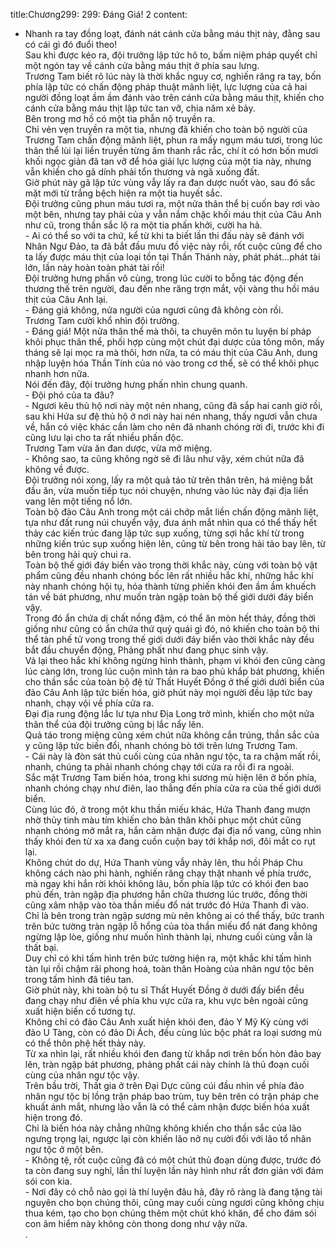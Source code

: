 title:Chương299: 299: Đáng Giá! 2
content:
- Nhanh ra tay đồng loạt, đánh nát cánh cửa bằng máu thịt này, đằng sau có cái gì đó đuổi theo!<br>Sau khi được kéo ra, đội trưởng lập tức hô to, bấm niệm pháp quyết chỉ một ngón tay về cánh cửa bằng máu thịt ở phía sau lưng.<br>Trương Tam biết rõ lúc này là thời khắc nguy cơ, nghiến răng ra tay, bốn phía lập tức có chấn động pháp thuật mãnh liệt, lực lượng của cả hai người đồng loạt ầm ầm đánh vào trên cánh cửa bằng máu thịt, khiến cho cánh cửa bằng máu thịt lập tức tan vỡ, chia năm xẻ bảy.<br>Bên trong mơ hồ có một tia phẫn nộ truyền ra.<br>Chỉ vẻn vẹn truyền ra một tia, nhưng đã khiến cho toàn bộ người của Trương Tam chấn động mãnh liệt, phun ra mấy ngụm máu tươi, trong lúc thân thể lùi lại liền truyền từng âm thanh rắc rắc, chí ít có hơn bốn mươi khối ngọc giản đã tan vỡ để hóa giải lực lượng của một tia này, nhưng vẫn khiến cho gã dính phải tổn thương và ngã xuống đất.<br>Giờ phút này gã lập tức vùng vẫy lấy ra đan dược nuốt vào, sau đó sắc mặt mới từ trắng bệch hiện ra một tia huyết sắc.<br>Đội trưởng cũng phun máu tươi ra, một nửa thân thể bị cuốn bay rơi vào một bên, nhưng tay phải của y vẫn nắm chặc khối máu thịt của Câu Anh như cũ, trong thần sắc lộ ra một tia phấn khởi, cười ha hả.<br>- Ai có thể so với ta chứ, kể từ khi ta biết lần thi đấu này sẽ đánh với Nhân Ngư Đảo, ta đã bắt đầu mưu đồ việc này rồi, rốt cuộc cũng để cho ta lấy được máu thịt của loại tồn tại Thần Thánh này, phát phát…phát tài lớn, lần này hoàn toàn phát tài rồi!<br>Đội trưởng hưng phấn vô cùng, trong lúc cười to bỗng tác động đến thương thế trên người, đau đến nhe răng trợn mắt, vội vàng thu hồi máu thịt của Câu Anh lại.<br>- Đáng giá không, nửa người của ngươi cũng đã không còn rồi.<br>Trương Tam cười khổ nhìn đội trưởng.<br>- Đáng giá! Một nửa thân thể mà thôi, ta chuyên môn tu luyện bí pháp khôi phục thân thể, phối hợp cùng một chút đại dược của tông môn, mấy tháng sẽ lại mọc ra mà thôi, hơn nữa, ta có máu thịt của Câu Anh, dung nhập luyện hóa Thần Tính của nó vào trong cơ thể, sẽ có thể khôi phục nhanh hơn nữa.<br>Nói đến đây, đội trưởng hưng phấn nhìn chung quanh.<br>- Đội phó của ta đâu?<br>- Ngươi kêu thủ hộ nơi này một nén nhang, cũng đã sắp hai canh giờ rồi, sau khi Hứa sư đệ thủ hộ ở nơi này hai nén nhang, thấy ngươi vẫn chưa về, hắn có việc khác cần làm cho nên đã nhanh chóng rời đi, trước khi đi cũng lưu lại cho ta rất nhiều phấn độc.<br>Trương Tam vừa ăn đan dược, vừa mở miệng.<br>- Không sao, ta cũng không ngờ sẽ đi lâu như vậy, xém chút nữa đã không về được.<br>Đội trưởng nói xong, lấy ra một quả táo từ trên thân trên, há miệng bắt đầu ăn, vừa muốn tiếp tục nói chuyện, nhưng vào lúc này đại địa liền vang lên một tiếng nổ lớn.<br>Toàn bộ đảo Câu Anh trong một cái chớp mắt liền chấn động mãnh liệt, tựa như đất rung núi chuyển vậy, đưa ánh mắt nhìn qua có thể thấy hết thảy các kiến trúc đang lập tức sụp xuống, từng sợi hắc khí từ trong những kiến trúc sụp xuống hiện lên, cũng từ bên trong hải tảo bay lên, từ bên trong hải quỳ chui ra.<br>Toàn bộ thế giới đáy biển vào trong thời khắc này, cùng với toàn bộ vật phẩm cũng đều nhanh chóng bốc lên rất nhiều hắc khí, những hắc khí này nhanh chóng hội tụ, hóa thành từng phiến khói đen ầm ầm khuếch tán về bát phương, như muốn tràn ngập toàn bộ thế giới dưới đáy biển vậy.<br>Trong đó ẩn chứa dị chất nồng đậm, có thể ăn mòn hết thảy, đồng thời giống như cũng có ẩn chứa thứ quỷ quái gì đó, nó khiến cho toàn bộ thi thể tàn phế tử vong trong thế giới dưới đáy biển vào thời khắc này đều bắt đầu chuyển động, Phảng phất như đang phục sinh vậy.<br>Vả lại theo hắc khí không ngừng hình thành, phạm vi khói đen cũng càng lúc càng lớn, trong lúc cuộn mình tản ra bao phủ khắp bát phương, khiến cho thần sắc của toàn bộ đệ tử Thất Huyết Đồng ở thế giới dưới biển của đảo Câu Anh lập tức biến hóa, giờ phút này mọi người đều lập tức bay nhanh, chạy vội về phía cửa ra.<br>Đại địa rung động lắc lư tựa như Địa Long trở mình, khiến cho một nửa thân thể của đội trưởng cũng bị lắc nẩy lên.<br>Quả táo trong miệng cũng xém chút nữa không cắn trúng, thần sắc của y cũng lập tức biến đổi, nhanh chóng bò tới trên lưng Trương Tam.<br>- Cái này là đòn sát thủ cuối cùng của nhân ngư tộc, ta ra chậm mất rồi, nhanh, chúng ta phải nhanh chóng chạy tới cửa ra rồi đi ra ngoài.<br>Sắc mặt Trương Tam biến hóa, trong khi sương mù hiện lên ở bốn phía, nhanh chóng chạy như điên, lao thẳng đến phía cửa ra của thế giới dưới biển.<br>Cùng lúc đó, ở trong một khu thần miếu khác, Hứa Thanh đang mượn nhờ thủy tinh màu tím khiến cho bản thân khôi phục một chút cũng nhanh chóng mở mắt ra, hắn cảm nhận được đại địa nổ vang, cũng nhìn thấy khói đen từ xa xa đang cuồn cuộn bay tới khắp nơi, đôi mắt co rụt lại.<br>Không chút do dự, Hứa Thanh vùng vẫy nhảy lên, thu hồi Pháp Chu không cách nào phi hành, nghiến răng chạy thật nhanh về phía trước, mà ngay khi hắn rời khỏi không lâu, bốn phía lập tức có khói đen bao phủ đến, tràn ngập địa phương hắn chữa thương lúc trước, đồng thời cũng xâm nhập vào tòa thần miếu đổ nát trước đó Hứa Thanh đi vào.<br>Chỉ là bên trong tràn ngập sương mù nên không ai có thể thấy, bức tranh trên bức tường tràn ngập lỗ hổng của tòa thần miếu đổ nát đang không ngừng lập lòe, giống như muốn hình thành lại, nhưng cuối cùng vẫn là thất bại.<br>Duy chỉ có khi tấm hình trên bức tường hiện ra, một khắc khi tấm hình tàn lụi rồi chậm rãi phong hoá, toàn thân Hoàng của nhân ngư tộc bên trong tấm hình đã tiêu tan.<br>Giờ phút này, khi toàn bộ tu sĩ Thất Huyết Đồng ở dưới đấy biển đều đang chạy như điên về phía khu vực cửa ra, khu vực bên ngoài cũng xuất hiện biến cố tương tự.<br>Không chỉ có đảo Câu Anh xuất hiện khói đen, đảo Y Mỹ Kỳ cùng với đảo U Tàng, còn có đảo Di Ách, đều cùng lúc bộc phát ra loại sương mù có thể thôn phệ hết thảy này.<br>Từ xa nhìn lại, rất nhiều khói đen đang từ khắp nơi trên bốn hòn đảo bay lên, tràn ngập bát phương, phảng phất cái này chính là thủ đoạn cuối cùng của nhân ngư tộc vậy.<br>Trên bầu trời, Thất gia ở trên Đại Dực cũng cúi đầu nhìn về phía đảo nhân ngư tộc bị lồng trận pháp bao trùm, tuy bên trên có trận pháp che khuất ánh mắt, nhưng lão vẫn là có thể cảm nhận được biến hóa xuất hiện trong đó.<br>Chỉ là biến hóa này chẳng những không khiến cho thần sắc của lão ngưng trọng lại, ngược lại còn khiến lão nở nụ cười đối với lão tổ nhân ngư tộc ở một bên.<br>- Không tệ, rốt cuộc cũng đã có một chút thủ đoạn dùng được, trước đó ta còn đang suy nghĩ, lần thí luyện lần này hình như rất đơn giản với đám sói con kia.<br>- Nơi đây có chỗ nào gọi là thí luyện đâu hả, đây rõ ràng là đang tặng tài nguyên cho bọn chúng thôi, cũng may cuối cùng ngươi cũng không chịu thua kém, tạo cho bọn chúng thêm một chút khó khăn, để cho đám sói con âm hiểm này không còn thong dong như vậy nữa.<br>.<br>